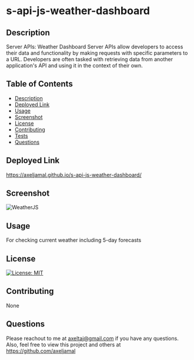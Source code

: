 # s-api-js-weather-dashboard




  
  ## Description
  
  Server APIs: Weather Dashboard Server APIs allow developers to access their data and functionality by making requests with specific parameters to a URL.   Developers are often tasked with retrieving data from another application's API and using it in the context of their own. 
  
  ## Table of Contents
  * [Description](#description)
  * [Deployed Link](#deployedlink)
  * [Usage](#usage)
  * [Screenshot](#screenshot)
  * [License](#license)
  * [Contributing](#contributing)
  * [Tests](#tests)
  * [Questions](#questions)
  
  ## Deployed Link
 
  https://axeljamal.github.io/s-api-js-weather-dashboard/
  
  ## Screenshot
  ![WeatherJS](https://user-images.githubusercontent.com/119621308/221939490-22b44b50-fb0f-4ca4-80a1-d431ebd5c502.png)

  ## Usage
  For checking current weather including 5-day forecasts

  ## License
  [![License: MIT](https://img.shields.io/badge/License-MIT-yellow.svg)](https://opensource.org/licenses/MIT)
  
  ## Contributing
  None
  
  
  ## Questions
  Please reachout to me at axeltaj@gmail.com if you have any questions.
  Also, feel free to view this project and others at https://github.com/axeljamal
